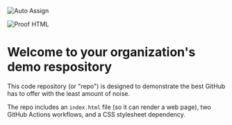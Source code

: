 ![Auto Assign](https://github.com/jarida-io/demo-repository/actions/workflows/auto-assign.yml/badge.svg)

![Proof HTML](https://github.com/jarida-io/demo-repository/actions/workflows/proof-html.yml/badge.svg)

# Welcome to your organization's demo respository
This code repository (or "repo") is designed to demonstrate the best GitHub has to offer with the least amount of noise.

The repo includes an `index.html` file (so it can render a web page), two GitHub Actions workflows, and a CSS stylesheet dependency.
